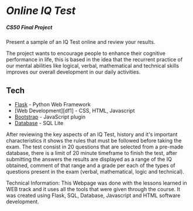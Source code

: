 # _Online IQ Test_
##### CS50 Final Project
Present a sample of an IQ Test online and review your results. 

The project wants to encourage people to enhance their cognitive performance in life, this is based in the idea that the recurrent practice of our mental abilities like logical, verbal, mathematical and technical skills improves our overall development in our daily activities.

## Tech
- [Flask](https://flask.palletsprojects.com/en/2.1.x/#) - Python Web Framework
- [Web Development][df1] - CSS, HTML, Javascript
- [Bootstrap](https://getbootstrap.com/) - JavaScript plugin
- [Database](https://www.sqlite.org/index.html) - SQL Lite



After reviewing the key aspects of an IQ Test, history and it's important characteristics it shows the rules that must be followed before taking the exam. The test consist in 20 questions that are selected from a pre-made database, there is a limit of 20 minute timeframe to finish the test, after submitting the answers the results are displayed as a range of the IQ obtained, comment of that range and a grade per each of the types of questions present in the exam (verbal, mathematical, logic and technical).

Technical Information: This Webpage was done with the lessons learned in WEB track and it uses all the tools that were given through the course. It was created using Flask, SQL, Database, Javascript and HTML software development.
